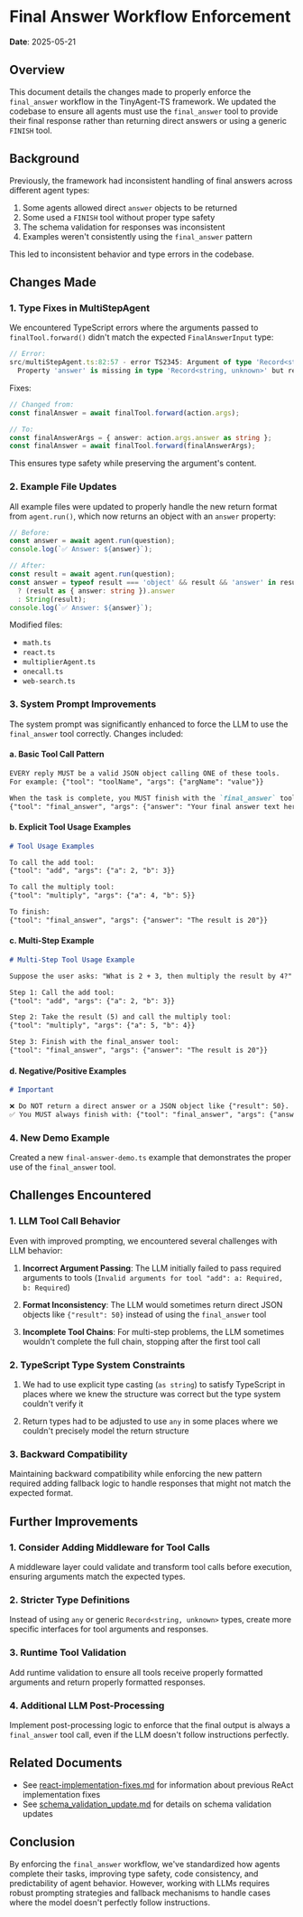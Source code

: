 # Final Answer Workflow Enforcement

**Date**: 2025-05-21

## Overview

This document details the changes made to properly enforce the `final_answer` workflow in the TinyAgent-TS framework. We updated the codebase to ensure all agents must use the `final_answer` tool to provide their final response rather than returning direct answers or using a generic `FINISH` tool.

## Background

Previously, the framework had inconsistent handling of final answers across different agent types:

1. Some agents allowed direct `answer` objects to be returned
2. Some used a `FINISH` tool without proper type safety
3. The schema validation for responses was inconsistent
4. Examples weren't consistently using the `final_answer` pattern

This led to inconsistent behavior and type errors in the codebase.

## Changes Made

### 1. Type Fixes in MultiStepAgent

We encountered TypeScript errors where the arguments passed to `finalTool.forward()` didn't match the expected `FinalAnswerInput` type:

```typescript
// Error:
src/multiStepAgent.ts:82:57 - error TS2345: Argument of type 'Record<string, unknown>' is not assignable to parameter of type 'FinalAnswerInput'.
  Property 'answer' is missing in type 'Record<string, unknown>' but required in type 'FinalAnswerInput'.
```

Fixes:

```typescript
// Changed from:
const finalAnswer = await finalTool.forward(action.args);

// To:
const finalAnswerArgs = { answer: action.args.answer as string };
const finalAnswer = await finalTool.forward(finalAnswerArgs);
```

This ensures type safety while preserving the argument's content.

### 2. Example File Updates

All example files were updated to properly handle the new return format from `agent.run()`, which now returns an object with an `answer` property:

```typescript
// Before:
const answer = await agent.run(question);
console.log(`✅ Answer: ${answer}`);

// After:
const result = await agent.run(question);
const answer = typeof result === 'object' && result && 'answer' in result
  ? (result as { answer: string }).answer
  : String(result);
console.log(`✅ Answer: ${answer}`);
```

Modified files:
- `math.ts`
- `react.ts`
- `multiplierAgent.ts`
- `onecall.ts`
- `web-search.ts`

### 3. System Prompt Improvements

The system prompt was significantly enhanced to force the LLM to use the `final_answer` tool correctly. Changes included:

#### a. Basic Tool Call Pattern

```markdown
EVERY reply MUST be a valid JSON object calling ONE of these tools.
For example: {"tool": "toolName", "args": {"argName": "value"}}

When the task is complete, you MUST finish with the `final_answer` tool using:
{"tool": "final_answer", "args": {"answer": "Your final answer text here"}}
```

#### b. Explicit Tool Usage Examples

```markdown
# Tool Usage Examples

To call the add tool:
{"tool": "add", "args": {"a": 2, "b": 3}}

To call the multiply tool:
{"tool": "multiply", "args": {"a": 4, "b": 5}}

To finish:
{"tool": "final_answer", "args": {"answer": "The result is 20"}}
```

#### c. Multi-Step Example

```markdown
# Multi-Step Tool Usage Example

Suppose the user asks: "What is 2 + 3, then multiply the result by 4?"

Step 1: Call the add tool:
{"tool": "add", "args": {"a": 2, "b": 3}}

Step 2: Take the result (5) and call the multiply tool:
{"tool": "multiply", "args": {"a": 5, "b": 4}}

Step 3: Finish with the final_answer tool:
{"tool": "final_answer", "args": {"answer": "The result is 20"}}
```

#### d. Negative/Positive Examples

```markdown
# Important

❌ Do NOT return a direct answer or a JSON object like {"result": 50}.
✅ You MUST always finish with: {"tool": "final_answer", "args": {"answer": "The result is 50"}}
```

### 4. New Demo Example

Created a new `final-answer-demo.ts` example that demonstrates the proper use of the `final_answer` tool.

## Challenges Encountered

### 1. LLM Tool Call Behavior

Even with improved prompting, we encountered several challenges with LLM behavior:

1. **Incorrect Argument Passing**: The LLM initially failed to pass required arguments to tools (`Invalid arguments for tool "add": a: Required, b: Required`)

2. **Format Inconsistency**: The LLM would sometimes return direct JSON objects like `{"result": 50}` instead of using the `final_answer` tool

3. **Incomplete Tool Chains**: For multi-step problems, the LLM sometimes wouldn't complete the full chain, stopping after the first tool call

### 2. TypeScript Type System Constraints

1. We had to use explicit type casting (`as string`) to satisfy TypeScript in places where we knew the structure was correct but the type system couldn't verify it

2. Return types had to be adjusted to use `any` in some places where we couldn't precisely model the return structure

### 3. Backward Compatibility

Maintaining backward compatibility while enforcing the new pattern required adding fallback logic to handle responses that might not match the expected format.

## Further Improvements

### 1. Consider Adding Middleware for Tool Calls

A middleware layer could validate and transform tool calls before execution, ensuring arguments match the expected types.

### 2. Stricter Type Definitions

Instead of using `any` or generic `Record<string, unknown>` types, create more specific interfaces for tool arguments and responses.

### 3. Runtime Tool Validation

Add runtime validation to ensure all tools receive properly formatted arguments and return properly formatted responses.

### 4. Additional LLM Post-Processing

Implement post-processing logic to enforce that the final output is always a `final_answer` tool call, even if the LLM doesn't follow instructions perfectly.

## Related Documents

- See [react-implementation-fixes.md](./react-implementation-fixes.md) for information about previous ReAct implementation fixes
- See [schema_validation_update.md](./schema_validation_update.md) for details on schema validation updates

## Conclusion

By enforcing the `final_answer` workflow, we've standardized how agents complete their tasks, improving type safety, code consistency, and predictability of agent behavior. However, working with LLMs requires robust prompting strategies and fallback mechanisms to handle cases where the model doesn't perfectly follow instructions.
